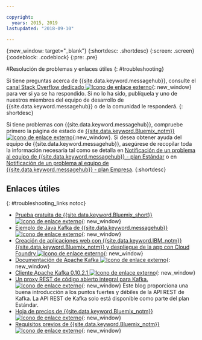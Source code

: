 ```yaml
---

copyright:
  years: 2015, 2019
lastupdated: "2018-09-10"

---
```


{:new_window: target="_blank"}
{:shortdesc: .shortdesc}
{:screen: .screen}
{:codeblock: .codeblock}
{:pre: .pre}



#Resolución de problemas y enlaces útiles
{: #troubleshooting}

Si tiene preguntas acerca de {{site.data.keyword.messagehub}}, consulte el [canal Stack Overflow dedicado ![Icono de enlace externo](../../icons/launch-glyph.svg "Icono de enlace externo")](http://stackoverflow.com/questions/tagged/message-hub){: new_window} para ver si ya se ha respondido.
Si no lo ha sido, publíquela y uno de nuestros miembros del equipo
de desarrollo de
{{site.data.keyword.messagehub}}
o de la comunidad le responderá.
{: shortdesc}

Si tiene problemas con {{site.data.keyword.messagehub}}, compruebe primero la página de estado de [{{site.data.keyword.Bluemix_notm}} ![Icono de enlace externo](../../icons/launch-glyph.svg "Icono de enlace externo")](https://console.bluemix.net/status){:new_window}. Si desea obtener ayuda
del equipo de {{site.data.keyword.messagehub}}, asegúrese de recopilar toda la información necesaria tal como se detalla en [Notificación de un problema al equipo de {{site.data.keyword.messagehub}} - plan Estándar](/docs/services/EventStreams/eventstreams109.html) o en [Notificación de un problema al equipo de {{site.data.keyword.messagehub}} - plan Empresa](/docs/services/EventStreams/eventstreams125.html).
{:shortdesc}

## Enlaces útiles
{: #troubleshooting_links notoc}

*  [Prueba gratuita de {{site.data.keyword.Bluemix_short}}![Icono de enlace externo](../../icons/launch-glyph.svg "Icono de enlace externo")](https://apps.admin.ibmcloud.com/manage/trial/bluemix.html){: new_window}
*  [Ejemplo de Java Kafka de {{site.data.keyword.messagehub}}![Icono de enlace externo](../../icons/launch-glyph.svg "Icono de enlace externo")](https://github.com/ibm-messaging/event-streams-samples/tree/master/kafka-java-console-sample){: new_window}
*  [Creación de aplicaciones web con {{site.data.keyword.IBM_notm}} {{site.data.keyword.Bluemix_notm}} y despliegue de la app con Cloud Foundry ![Icono de enlace externo](../../icons/launch-glyph.svg "Icono de enlace externo")](http://www.ng.bluemix.net/docs/starters/install_cli.html){: new_window}
*  [Documentación de Apache Kafka ![Icono de enlace externo](../../icons/launch-glyph.svg "Icono de enlace externo")](http://kafka.apache.org/documentation.html){: new_window}
*  [Cliente Apache Kafka 0.10.2.1 ![Icono de enlace externo](../../icons/launch-glyph.svg "Icono de enlace externo")](http://kafka.apache.org/0102/javadoc/index.html){: new_window}
*  [Un proxy REST de código abierto integral para Kafka. ![Icono de enlace externo](../../icons/launch-glyph.svg "Icono de enlace externo")](http://www.confluent.io/blog/a-comprehensive-open-source-rest-proxy-for-kafka/){: new_window} 
	Este blog proporciona una buena introducción a los puntos fuertes y débiles de la API REST de Kafka. La API REST de Kafka solo está disponible como parte del plan Estándar.
*  [Hoja de precios de {{site.data.keyword.Bluemix_notm}} ![Icono de enlace externo](../../icons/launch-glyph.svg "Icono de enlace externo")](https://www.ng.bluemix.net/#/pricing){: new_window}
*  [Requisitos previos de {{site.data.keyword.Bluemix_notm}} ![Icono de enlace externo](../../icons/launch-glyph.svg "Icono de enlace externo")](https://developer.ibm.com/bluemix/support/#prereqs/){: new_window}

